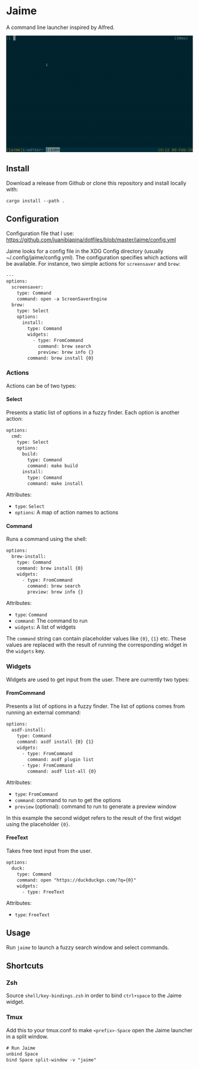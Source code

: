 # Jaime

A command line launcher inspired by Alfred.

![Usage](assets/usage.gif)

## Install

Download a release from Github or clone this repository and install locally
with:

```
cargo install --path .
```

## Configuration

Configuration file that I use:
https://github.com/juanibiapina/dotfiles/blob/master/jaime/config.yml

Jaime looks for a config file in the XDG Config directory (usually
~/.config/jaime/config.yml). The configuration specifies which actions will be
available. For instance, two simple actions for `screensaver` and `brew`:

```
---
options:
  screensaver:
    type: Command
    command: open -a ScreenSaverEngine
  brew:
    type: Select
    options:
      install:
        type: Command
        widgets:
          - type: FromCommand
            command: brew search
            preview: brew info {}
        command: brew install {0}
```

### Actions

Actions can be of two types:

#### Select

Presents a static list of options in a fuzzy finder. Each option is another
action:

```
options:
  cmd:
    type: Select
    options:
      build:
        type: Command
        command: make build
      install:
        type: Command
        command: make install
```

Attributes:

- `type`: `Select`
- `options`: A map of action names to actions

#### Command

Runs a command using the shell:

```
options:
  brew-install:
    type: Command
    command: brew install {0}
    widgets:
      - type: FromCommand
        command: brew search
        preview: brew info {}
```

Attributes:

- `type`: `Command`
- `command`: The command to run
- `widgets`: A list of widgets

The `command` string can contain placeholder values like `{0}`, `{1}` etc.
These values are replaced with the result of running the corresponding widget
in the `widgets` key.

### Widgets

Widgets are used to get input from the user. There are currently two types:

#### FromCommand

Presents a list of options in a fuzzy finder. The list of options comes from
running an external command:

```
options:
  asdf-install:
    type: Command
    command: asdf install {0} {1}
    widgets:
      - type: FromCommand
        command: asdf plugin list
      - type: FromCommand
        command: asdf list-all {0}
```

Attributes:

- `type`: `FromCommand`
- `command`: command to run to get the options
- `preview` (optional): command to run to generate a preview window

In this example the second widget refers to the result of the first widget
using the placeholder `{0}`.

#### FreeText

Takes free text input from the user.

```
options:
  duck:
    type: Command
    command: open "https://duckduckgo.com/?q={0}"
    widgets:
      - type: FreeText
```

Attributes:

- `type`: `FreeText`

## Usage

Run `jaime` to launch a fuzzy search window and select commands.

## Shortcuts

### Zsh

Source `shell/key-bindings.zsh` in order to bind `ctrl+space` to the Jaime widget.

### Tmux

Add this to your tmux.conf to make `<prefix>-Space` open the Jaime launcher in a split window.

```
# Run Jaime
unbind Space
bind Space split-window -v "jaime"
```
